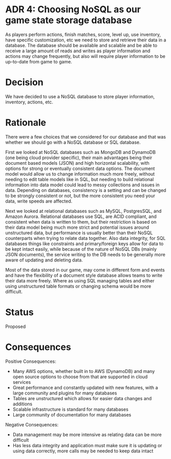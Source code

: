 # ADR 4: Choosing NoSQL as our game state storage database

As players perform actions, finish matches, score, level up, use inventory, have specific customization, etc we need to store and retrieve their data in a database.  The database should be available and scalable and be able to receive a large amount of reads and writes as player information and actions may change frequently, but also will require player information to be up-to-date from game to game.  

# Decision

We have decided to use a NoSQL database to store player information, inventory, actions, etc.

# Rationale

There were a few choices that we considered for our database and that was whether we should go with a NoSQL database or SQL database.

First we looked at NoSQL databases such as MongoDB and DynamoDB (one being cloud provider specific), their main advantages being their document based models (JSON) and high horizontal scalability, with options for strong or eventually consistent data options.  The document model would allow us to change information much more freely, without needing to edit table models like in SQL, but needing to build relational information into data model could lead to messy collections and issues in data.  Depending on databases, consistency is a setting and can be changed to be strongly consistent or not, but the more consistent you need your data, write speeds are affected.

Next we looked at relational databases such as MySQL, PostgresSQL, and Amazon Aurora.  Relational databases use SQL, are ACID compliant, and consistent when data is written to them, but their restriction is based on their data model being much more strict and potential issues around unstructured data, but performance is usually better than their NoSQL counterparts when trying to relate data together.  Also data integrity, for SQL databases things like constraints and primary/foreign keys allow for data to be kept intact easily, while because of the nature of NoSQL DBs (mainly JSON documents), the service writing to the DB needs to be generally more aware of updating and deleting data.

Most of the data stored in our game, may come in different form and events and have the flexibility of a document style database allows teams to write their data more freely.  Where as using SQL managing tables and either using unstructured table formats or changing schema would be more difficult.

# Status

Proposed

# Consequences


Positive Consequences:

- Many AWS options, whether built in to AWS (DynamoDB) and many open source options to choose from that are supported in cloud services 
- Great performance and constantly updated with new features, with a large community and plugins for many databases
- Tables are unstructured which allows for easier data changes and additions
- Scalable infrastructure is standard for many databases
- Large community of documentation for many databases


Negative Consequences:

- Data management may be more intensive as relating data can be more difficult
- Has less data integrity and application must make sure it is updating or using data correctly, more calls may be needed to keep data intact